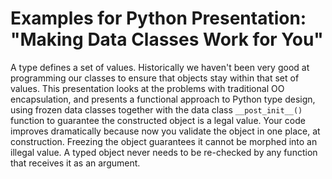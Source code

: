 # Examples for Python Presentation: "Making Data Classes Work for You"

A type defines a set of values. Historically we haven't been very good at
programming our classes to ensure that objects stay within that set of values.
This presentation looks at the problems with traditional OO encapsulation, and
presents a functional approach to Python type design, using frozen data classes
together with the data class `__post_init__()` function to guarantee the
constructed object is a legal value. Your code improves dramatically because now
you validate the object in one place, at construction. Freezing the object
guarantees it cannot be morphed into an illegal value. A typed object never
needs to be re-checked by any function that receives it as an argument.
